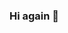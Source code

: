 ### Hi again 👋
<!--
**ramanprecious/ramanprecious** is a ✨ _special_ ✨ repository because its `README.md` (this file) appears on your GitHub profile.

Here are some ideas to get you started:
👀 I am a Data Analyst with deep interest in the generation of insights.
- 🔭 I’m currently working on ...
- 🌱 I’m currently learning ...
👯 I’m looking to collaborate on Data investigation projects.
- 🤔 I’m looking for help with ...
💬 Ask me about Data Analytics.
- 📫 How to reach me: ...
- 😄 Pronouns: ...
⚡ Fun fact: I love learning, dancing, singing, and new adventures.
-->
